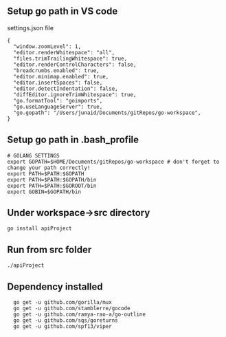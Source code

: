 
## Setup go path in VS code
settings.json file
```
{
  "window.zoomLevel": 1,
  "editor.renderWhitespace": "all",
  "files.trimTrailingWhitespace": true,
  "editor.renderControlCharacters": false,
  "breadcrumbs.enabled": true,
  "editor.minimap.enabled": true,
  "editor.insertSpaces": false,
  "editor.detectIndentation": false,
  "diffEditor.ignoreTrimWhitespace": true,
  "go.formatTool": "goimports",
  "go.useLanguageServer": true,
  "go.gopath": "/Users/junaid/Documents/gitRepos/go-workspace",
}
```

## Setup go path in .bash_profile
```
# GOLANG SETTINGS
export GOPATH=$HOME/Documents/gitRepos/go-workspace # don't forget to change your path correctly!
export PATH=$PATH:$GOPATH
export PATH=$PATH:$GOPATH/bin
export PATH=$PATH:$GOROOT/bin
export GOBIN=$GOPATH/bin

```
## Under workspace->src directory
```
go install apiProject
```
## Run from src folder
```
./apiProject
```

## Dependency installed
```
  go get -u github.com/gorilla/mux
  go get -u github.com/stamblerre/gocode
  go get -u github.com/ramya-rao-a/go-outline
  go get -u github.com/sqs/goreturns
  go get -u github.com/spf13/viper
```